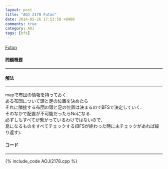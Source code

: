 ```yaml
---
layout: post
title: "AOJ 2178 Futon"
date: 2014-05-26 17:53:50 +0900
comments: true
category: AOJ
tags: [bfs]
---
```


[Futon](http://judge.u-aizu.ac.jp/onlinejudge/description.jsp?id=2178)

#### 問題概要

****

#### 解法

****

mapで布団の情報を持っておく.  
ある布団について頭と足の位置を決めたら  
それに隣接する布団の頭と足の位置は決まるのでBFSで決定していく.  
そのなかで配置が不可能だったらNoになる.  
必ずしもすべてが繋がっているわけではないので,  
島になるものをすべてチェックする(BFSが終わった時に未チェックがあれば繰り返す).

#### コード

****

{% include_code AOJ/2178.cpp %}

